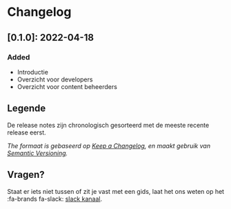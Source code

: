# Changelog

## [0.1.0]: 2022-04-18

### Added
- Introductie 
- Overzicht voor developers
- Overzicht voor content beheerders

## Legende
De release notes zijn chronologisch gesorteerd met de meeste recente release eerst. 

*The formaat is gebaseerd op [Keep a Changelog](https://keepachangelog.com/en/1.0.0/), en maakt gebruik van [Semantic Versioning](https://semver.org/spec/v2.0.0.html).* 

## Vragen?
Staat er iets niet tussen of zit je vast met een gids, laat het ons weten op het :fa-brands fa-slack: [slack kanaal](https://dgpls.slack.com/archives/C02BCF3SY4R).
